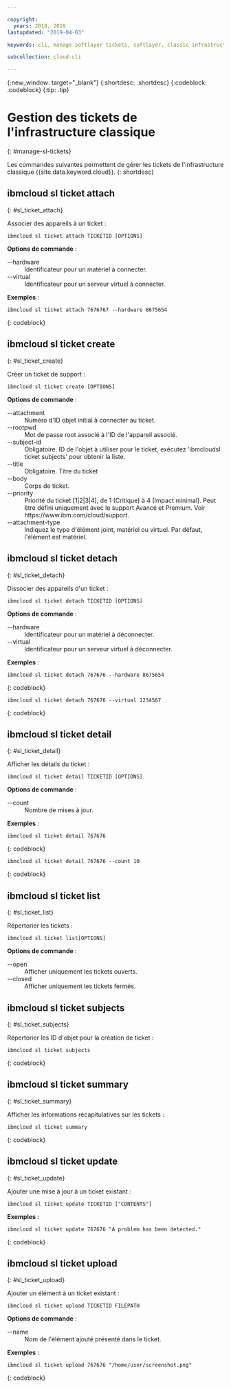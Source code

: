 ```yaml
---

copyright:
  years: 2018, 2019
lastupdated: "2019-04-03"

keywords: cli, manage softlayer tickets, softlayer, classic infrastructure, user management, ibmcloud sl ticket

subcollection: cloud-cli

---
```


{:new_window: target="_blank"}
{:shortdesc: .shortdesc}
{:codeblock: .codeblock}
{:tip: .tip}

# Gestion des tickets de l'infrastructure classique
{: #manage-sl-tickets}

Les commandes suivantes permettent de gérer les tickets de l'infrastructure classique {{site.data.keyword.cloud}}.
{: shortdesc}

## ibmcloud sl ticket attach
{: #sl_ticket_attach} 

Associer des appareils à un ticket :
```
ibmcloud sl ticket attach TICKETID [OPTIONS]
```

<strong>Options de commande</strong> :
<dl>
<dt>--hardware</dt>
<dd>Identificateur pour un matériel à connecter.</dd>
<dt>--virtual</dt>
<dd>Identificateur pour un serveur virtuel à connecter.</dd>
</dl>

**Exemples** :
```
ibmcloud sl ticket attach 7676767 --hardware 8675654
```
{: codeblock}

## ibmcloud sl ticket create
{: #sl_ticket_create} 

Créer un ticket de support :
```
ibmcloud sl ticket create [OPTIONS]
```

<strong>Options de commande</strong> :
<dl>
<dt>--attachment</dt>
<dd>Numéro d'ID objet initial à connecter au ticket.</dd>
<dt>--rootpwd</dt>
<dd>Mot de passe root associé à l'ID de l'appareil associé.</dd>
<dt>--subject-id</dt>
<dd>Obligatoire. ID de l'objet à utiliser pour le ticket, exécutez 'ibmcloudsl ticket subjects' pour obtenir la liste.</dd>
<dt>--title</dt>
<dd>Obligatoire. Titre du ticket</dd>
<dt>--body</dt>
<dd>Corps de ticket.</dd>
<dt>--priority</dt>
<dd>Priorité du ticket [1|2|3|4], de 1 (Critique) à 4 (Impact minimal). Peut être défini uniquement avec le support Avancé et Premium. Voir https://www.ibm.com/cloud/support.</dd>
<dt>--attachment-type</dt>
<dd>Indiquez le type d'élément joint, matériel ou virtuel. Par défaut, l'élément est matériel.</dd>
</dl>

## ibmcloud sl ticket detach 
{: #sl_ticket_detach} 

Dissocier des appareils d'un ticket :
```
ibmcloud sl ticket detach TICKETID [OPTIONS]
```

<strong>Options de commande</strong> :
<dl>
<dt>--hardware</dt>
<dd>Identificateur pour un matériel à déconnecter.</dd>
<dt>--virtual</dt>
<dd>Identificateur pour un serveur virtuel à déconnecter.</dd>
</dl>

**Exemples** :
```
ibmcloud sl ticket detach 767676 --hardware 8675654
```
{: codeblock}

```
ibmcloud sl ticket detach 767676 --virtual 1234567
```
{: codeblock}

## ibmcloud sl ticket detail 
{: #sl_ticket_detail} 

Afficher les détails du ticket :
```
ibmcloud sl ticket detail TICKETID [OPTIONS]
```

<strong>Options de commande</strong> :
<dl>
<dt>--count</dt>
<dd>Nombre de mises à jour.</dd>
</dl>

**Exemples** :
```
ibmcloud sl ticket detail 767676
```
{: codeblock}

```
ibmcloud sl ticket detail 767676 --count 10
```
{: codeblock}

## ibmcloud sl ticket list 
{: #sl_ticket_list} 

Répertorier les tickets :
```
ibmcloud sl ticket list[OPTIONS]
```

<strong>Options de commande</strong> :
<dl>
<dt>--open</dt>
<dd>Afficher uniquement les tickets ouverts.</dd>
<dt>--closed</dt>
<dd>Afficher uniquement les tickets fermés.</dd>
</dl>

## ibmcloud sl ticket subjects 
{: #sl_ticket_subjects} 

Répertorier les ID d'objet pour la création de ticket :
```
ibmcloud sl ticket subjects
```
{: codeblock}

## ibmcloud sl ticket summary 
{: #sl_ticket_summary} 

Afficher les informations récapitulatives sur les tickets :
```
ibmcloud sl ticket summary
```
{: codeblock}

## ibmcloud sl ticket update 
{: #sl_ticket_update} 

Ajouter une mise à jour à un ticket existant :
```
ibmcloud sl ticket update TICKETID ["CONTENTS"]
```

**Exemples** :
```
ibmcloud sl ticket update 767676 "A problem has been detected."
```
{: codeblock}

## ibmcloud sl ticket upload 
{: #sl_ticket_upload} 

Ajouter un élément à un ticket existant :
```
ibmcloud sl ticket upload TICKETID FILEPATH
```

<strong>Options de commande</strong> :
<dl>
<dt>--name</dt>
<dd>Nom de l'élément ajouté présenté dans le ticket.</dd>
</dl>

**Exemples** :
```
ibmcloud sl ticket upload 767676 "/home/user/screenshot.png"
```
{: codeblock}

